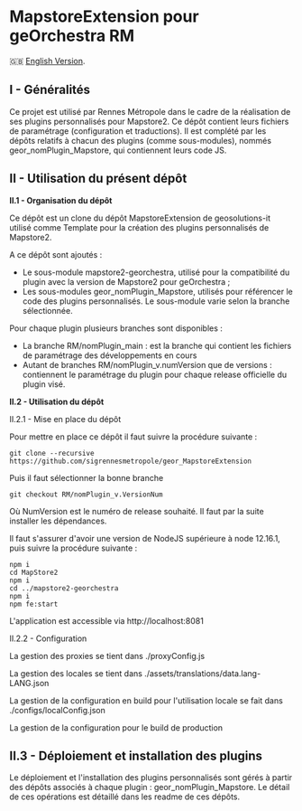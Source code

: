 # MapstoreExtension pour geOrchestra RM

:gb: [English Version](https://github.com/sigrennesmetropole/geor_MapstoreExtension/tree/RM/RTGE_main).

## I - Généralités

Ce projet est utilisé par Rennes Métropole dans le cadre de la réalisation de ses plugins personnalisés pour Mapstore2. Ce dépôt contient leurs fichiers de paramétrage (configuration et traductions). Il est complété par les dépôts relatifs à chacun des plugins (comme sous-modules), nommés geor_nomPlugin_Mapstore, qui contiennent leurs code JS.

## II - Utilisation du présent dépôt

**II.1 - Organisation du dépôt**

Ce dépôt est un clone du dépôt MapstoreExtension de geosolutions-it utilisé comme Template pour la création des plugins personnalisés de Mapstore2. 

A ce dépôt sont ajoutés : 

-	Le sous-module mapstore2-georchestra, utilisé pour la compatibilité du plugin avec la version de Mapstore2 pour geOrchestra ;
-	Les sous-modules geor_nomPlugin_Mapstore, utilisés pour référencer le code des plugins personnalisés. Le sous-module varie selon la branche sélectionnée.

Pour chaque plugin plusieurs branches sont disponibles : 

-	La branche RM/nomPlugin_main : est la branche qui contient les fichiers de paramétrage des développements en cours
-	Autant de branches RM/nomPlugin_v.numVersion que de versions : contiennent le paramétrage du plugin pour chaque release officielle du plugin visé.


**II.2 - Utilisation du dépôt**

II.2.1 - Mise en place du dépôt

Pour mettre en place ce dépôt il faut suivre la procédure suivante : 

`git clone --recursive https://github.com/sigrennesmetropole/geor_MapstoreExtension`

Puis il faut sélectionner la bonne branche

`git checkout RM/nomPlugin_v.VersionNum`

Où NumVersion est le numéro de release souhaité. Il faut par la suite installer les dépendances.

Il faut s'assurer d'avoir une version de NodeJS supérieure à node 12.16.1, puis suivre la procédure suivante : 

```
npm i
cd MapStore2
npm i
cd ../mapstore2-georchestra
npm i
npm fe:start
```
L'application est accessible via http://localhost:8081

II.2.2 - Configuration

La gestion des proxies se tient dans ./proxyConfig.js

La gestion des locales se tient dans ./assets/translations/data.lang-LANG.json

La gestion de la configuration en build pour l'utilisation locale se fait dans ./configs/localConfig.json

La gestion de la configuration pour le build de production 

## II.3 - Déploiement et installation des plugins

Le déploiement et l'installation des plugins personnalisés sont gérés à partir des dépôts associés à chaque plugin : geor_nomPlugin_Mapstore. Le détail de ces opérations est détaillé dans les readme de ces dépôts.
